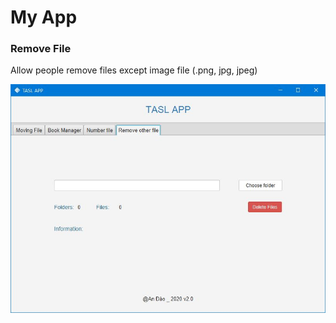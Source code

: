 # My App
### Remove File
Allow people remove files except image file (.png, jpg, jpeg)

![Ảnh giao diện](image/RemoveOtherFile.JPG)
